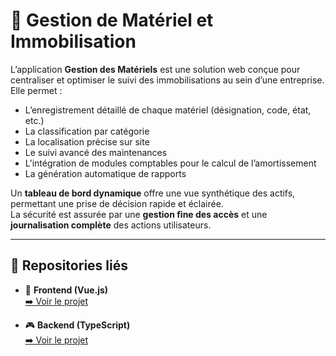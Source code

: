 # 🏢 Gestion de Matériel et Immobilisation

L’application **Gestion des Matériels** est une solution web conçue pour centraliser et optimiser le suivi des immobilisations au sein d’une entreprise. Elle permet :

- L’enregistrement détaillé de chaque matériel (désignation, code, état, etc.)
- La classification par catégorie
- La localisation précise sur site
- Le suivi avancé des maintenances
- L'intégration de modules comptables pour le calcul de l’amortissement
- La génération automatique de rapports

Un **tableau de bord dynamique** offre une vue synthétique des actifs, permettant une prise de décision rapide et éclairée.  
La sécurité est assurée par une **gestion fine des accès** et une **journalisation complète** des actions utilisateurs.

---

## 🔗 Repositories liés

- 📱 **Frontend (Vue.js)**  
  [➡️ Voir le projet](https://github.com/Ivontsoa-Gracia/immobilisation-frontend)

- 🎮 **Backend (TypeScript)**  
  [➡️ Voir le projet](https://github.com/Ivontsoa-Gracia/immobilisaton-backend)
